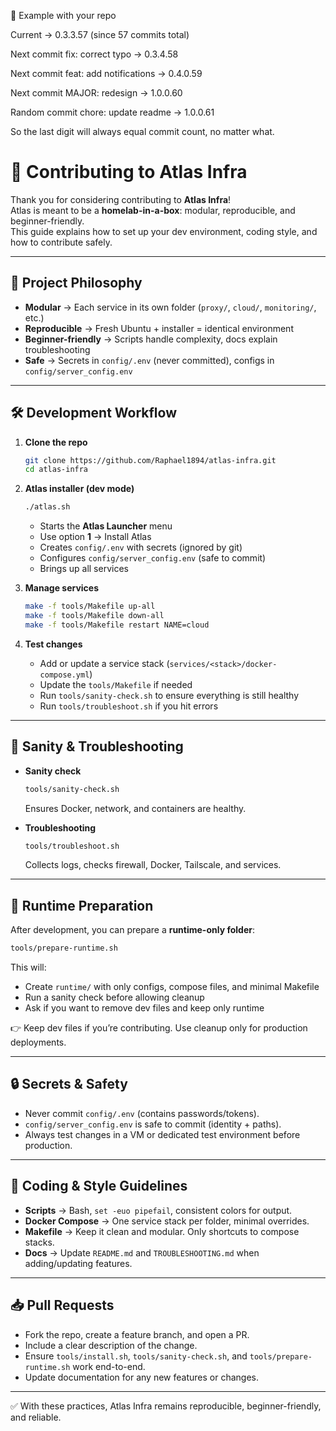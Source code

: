 🔑 Example with your repo

Current → 0.3.3.57 (since 57 commits total)

Next commit fix: correct typo → 0.3.4.58

Next commit feat: add notifications → 0.4.0.59

Next commit MAJOR: redesign → 1.0.0.60

Random commit chore: update readme → 1.0.0.61

So the last digit will always equal commit count, no matter what.

# 🤝 Contributing to Atlas Infra

Thank you for considering contributing to **Atlas Infra**!  
Atlas is meant to be a **homelab-in-a-box**: modular, reproducible, and beginner-friendly.  
This guide explains how to set up your dev environment, coding style, and how to contribute safely.

---

## 📂 Project Philosophy

- **Modular** → Each service in its own folder (`proxy/`, `cloud/`, `monitoring/`, etc.)  
- **Reproducible** → Fresh Ubuntu + installer = identical environment  
- **Beginner-friendly** → Scripts handle complexity, docs explain troubleshooting  
- **Safe** → Secrets in `config/.env` (never committed), configs in `config/server_config.env`  

---

## 🛠 Development Workflow

1. **Clone the repo**
   ```bash
   git clone https://github.com/Raphael1894/atlas-infra.git
   cd atlas-infra
   ```

2. **Atlas installer (dev mode)**
   ```bash
   ./atlas.sh
   ```
   - Starts the **Atlas Launcher** menu  
   - Use option **1** → Install Atlas  
   - Creates `config/.env` with secrets (ignored by git)  
   - Configures `config/server_config.env` (safe to commit)  
   - Brings up all services  

3. **Manage services**
   ```bash
   make -f tools/Makefile up-all
   make -f tools/Makefile down-all
   make -f tools/Makefile restart NAME=cloud
   ```

4. **Test changes**
   - Add or update a service stack (`services/<stack>/docker-compose.yml`)  
   - Update the `tools/Makefile` if needed  
   - Run `tools/sanity-check.sh` to ensure everything is still healthy  
   - Run `tools/troubleshoot.sh` if you hit errors  

---

## 🧪 Sanity & Troubleshooting

- **Sanity check**
  ```bash
  tools/sanity-check.sh
  ```
  Ensures Docker, network, and containers are healthy.

- **Troubleshooting**
  ```bash
  tools/troubleshoot.sh
  ```
  Collects logs, checks firewall, Docker, Tailscale, and services.

---

## 🧹 Runtime Preparation

After development, you can prepare a **runtime-only folder**:

```bash
tools/prepare-runtime.sh
```

This will:
- Create `runtime/` with only configs, compose files, and minimal Makefile  
- Run a sanity check before allowing cleanup  
- Ask if you want to remove dev files and keep only runtime  

👉 Keep dev files if you’re contributing. Use cleanup only for production deployments.

---

## 🔒 Secrets & Safety

- Never commit `config/.env` (contains passwords/tokens).  
- `config/server_config.env` is safe to commit (identity + paths).  
- Always test changes in a VM or dedicated test environment before production.

---

## 📜 Coding & Style Guidelines

- **Scripts** → Bash, `set -euo pipefail`, consistent colors for output.  
- **Docker Compose** → One service stack per folder, minimal overrides.  
- **Makefile** → Keep it clean and modular. Only shortcuts to compose stacks.  
- **Docs** → Update `README.md` and `TROUBLESHOOTING.md` when adding/updating features.  

---

## 📥 Pull Requests

- Fork the repo, create a feature branch, and open a PR.  
- Include a clear description of the change.  
- Ensure `tools/install.sh`, `tools/sanity-check.sh`, and `tools/prepare-runtime.sh` work end-to-end.  
- Update documentation for any new features or changes.  

---

✅ With these practices, Atlas Infra remains reproducible, beginner-friendly, and reliable.
